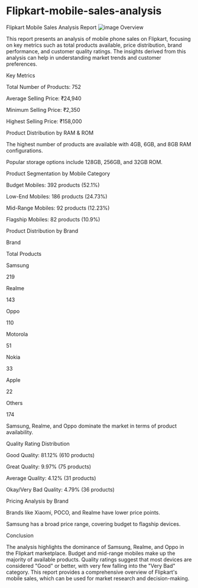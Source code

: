 # Flipkart-mobile-sales-analysis
Flipkart Mobile Sales Analysis Report
![image](https://github.com/user-attachments/assets/58ba3be8-3636-4ccd-9efe-05c26415ab05)
Overview

This report presents an analysis of mobile phone sales on Flipkart, focusing on key metrics such as total products available, price distribution, brand performance, and customer quality ratings. The insights derived from this analysis can help in understanding market trends and customer preferences.

Key Metrics

Total Number of Products: 752

Average Selling Price: ₹24,940

Minimum Selling Price: ₹2,350

Highest Selling Price: ₹158,000

Product Distribution by RAM & ROM

The highest number of products are available with 4GB, 6GB, and 8GB RAM configurations.

Popular storage options include 128GB, 256GB, and 32GB ROM.

Product Segmentation by Mobile Category

Budget Mobiles: 392 products (52.1%)

Low-End Mobiles: 186 products (24.73%)

Mid-Range Mobiles: 92 products (12.23%)

Flagship Mobiles: 82 products (10.9%)

Product Distribution by Brand

Brand

Total Products

Samsung

219

Realme

143

Oppo

110

Motorola

51

Nokia

33

Apple

22

Others

174

Samsung, Realme, and Oppo dominate the market in terms of product availability.

Quality Rating Distribution

Good Quality: 81.12% (610 products)

Great Quality: 9.97% (75 products)

Average Quality: 4.12% (31 products)

Okay/Very Bad Quality: 4.79% (36 products)

Pricing Analysis by Brand

Brands like Xiaomi, POCO, and Realme have lower price points.

Samsung has a broad price range, covering budget to flagship devices.

Conclusion

The analysis highlights the dominance of Samsung, Realme, and Oppo in the Flipkart marketplace. Budget and mid-range mobiles make up the majority of available products. Quality ratings suggest that most devices are considered "Good" or better, with very few falling into the "Very Bad" category. This report provides a comprehensive overview of Flipkart's mobile sales, which can be used for market research and decision-making.


